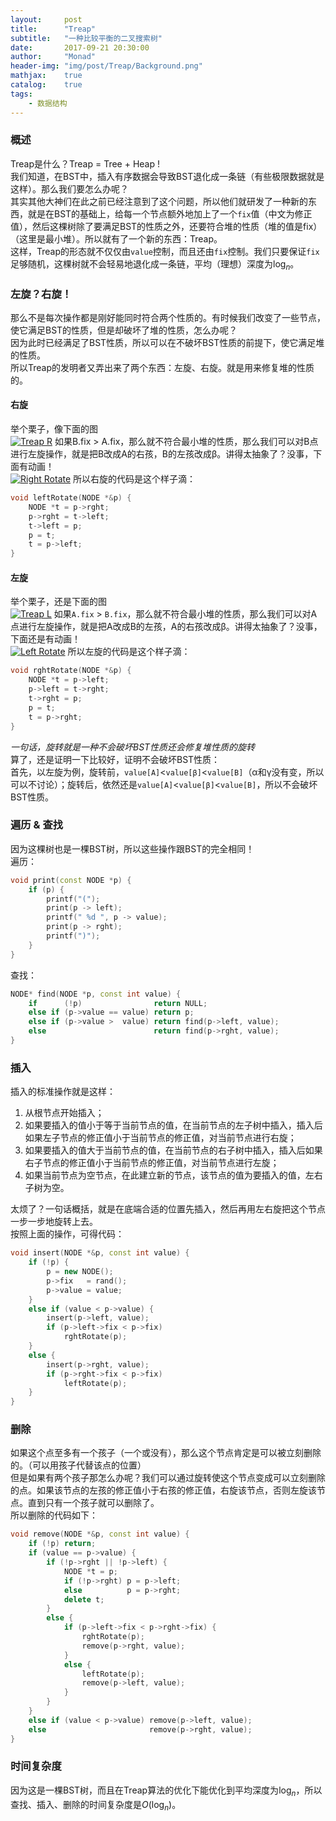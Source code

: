 ```yaml
---
layout:     post
title:      "Treap"
subtitle:   "一种比较平衡的二叉搜索树"
date:       2017-09-21 20:30:00
author:     "Monad"
header-img: "img/post/Treap/Background.png"
mathjax:    true
catalog:    true
tags:
    - 数据结构
---
```


### 概述
Treap是什么？Treap = Tree + Heap !  
我们知道，在BST中，插入有序数据会导致BST退化成一条链（有些极限数据就是这样）。那么我们要怎么办呢？  
其实其他大神们在此之前已经注意到了这个问题，所以他们就研发了一种新的东西，就是在BST的基础上，给每一个节点额外地加上了一个`fix`值（中文为修正值），然后这棵树除了要满足BST的性质之外，还要符合堆的性质（堆的值是fix）（这里是最小堆）。所以就有了一个新的东西：Treap。  
这样，Treap的形态就不仅仅由`value`控制，而且还由`fix`控制。我们只要保证`fix`足够随机，这棵树就不会轻易地退化成一条链，平均（理想）深度为$\log_n$。

### 左旋？右旋！
那么不是每次操作都是刚好能同时符合两个性质的。有时候我们改变了一些节点，使它满足BST的性质，但是却破坏了堆的性质，怎么办呢？  
因为此时已经满足了BST性质，所以可以在不破坏BST性质的前提下，使它满足堆的性质。  
所以Treap的发明者又弄出来了两个东西：左旋、右旋。就是用来修复堆的性质的。
#### 右旋
举个栗子，像下面的图  
[![Treap R](/img/post/Treap/RightRotate.png)](/img/post/Treap/RightRotate.png)
如果B.fix > A.fix，那么就不符合最小堆的性质，那么我们可以对B点进行左旋操作，就是把B改成A的右孩，B的左孩改成β。讲得太抽象了？没事，下面有动画！  
[![Right Rotate](/img/post/Treap/RightRotating.gif)](/img/post/Treap/RightRotating.gif)
所以右旋的代码是这个样子滴：
``` c++
void leftRotate(NODE *&p) {
    NODE *t = p->rght;
    p->rght = t->left;
    t->left = p;
    p = t;
    t = p->left;
}
```

#### 左旋
举个栗子，还是下面的图  
[![Treap L](/img/post/Treap/LeftRotate.png)](/img/post/Treap/LeftRotate.png)
如果`A.fix` > `B.fix`，那么就不符合最小堆的性质，那么我们可以对A点进行左旋操作，就是把A改成B的左孩，A的右孩改成β。讲得太抽象了？没事，下面还是有动画！  
[![Left Rotate](/img/post/Treap/LeftRotating.gif)](/img/post/Treap/LeftRotating.gif)
所以左旋的代码是这个样子滴：
``` c++
void rghtRotate(NODE *&p) {
    NODE *t = p->left;
    p->left = t->rght;
    t->rght = p;
    p = t;
    t = p->rght;
}
```

*一句话，旋转就是一种不会破坏BST性质还会修复堆性质的旋转*  
算了，还是证明一下比较好，证明不会破坏BST性质：  
首先，以左旋为例，旋转前，`value[A]`<`value[β]`<`value[B]`（α和γ没有变，所以可以不讨论）；旋转后，依然还是`value[A]`<`value[β]`<`value[B]`，所以不会破坏BST性质。

### 遍历 & 查找
因为这棵树也是一棵BST树，所以这些操作跟BST的完全相同！  
遍历：
``` c++
void print(const NODE *p) {
    if (p) {
        printf("(");
        print(p -> left);
        printf(" %d ", p -> value);
        print(p -> rght);
        printf(")");
    }
}
```
查找：
``` c++
NODE* find(NODE *p, const int value) {
    if      (!p)                return NULL;
    else if (p->value == value) return p;
    else if (p->value >  value) return find(p->left, value);
    else                        return find(p->rght, value);
}
```

### 插入
插入的标准操作就是这样：
1. 从根节点开始插入；  
2. 如果要插入的值小于等于当前节点的值，在当前节点的左子树中插入，插入后如果左子节点的修正值小于当前节点的修正值，对当前节点进行右旋；  
3. 如果要插入的值大于当前节点的值，在当前节点的右子树中插入，插入后如果右子节点的修正值小于当前节点的修正值，对当前节点进行左旋；  
4. 如果当前节点为空节点，在此建立新的节点，该节点的值为要插入的值，左右子树为空。  

太烦了？一句话概括，就是在底端合适的位置先插入，然后再用左右旋把这个节点一步一步地旋转上去。  
按照上面的操作，可得代码：
``` c++
void insert(NODE *&p, const int value) {
    if (!p) {
        p = new NODE();
        p->fix   = rand();
        p->value = value;
    }
    else if (value < p->value) {
        insert(p->left, value);
        if (p->left->fix < p->fix)
            rghtRotate(p);
    }
    else {
        insert(p->rght, value);
        if (p->rght->fix < p->fix)
            leftRotate(p);
    }
}
```

### 删除
如果这个点至多有一个孩子（一个或没有），那么这个节点肯定是可以被立刻删除的。（可以用孩子代替该点的位置）  
但是如果有两个孩子那怎么办呢？我们可以通过旋转使这个节点变成可以立刻删除的点。如果该节点的左孩的修正值小于右孩的修正值，右旋该节点，否则左旋该节点。直到只有一个孩子就可以删除了。  
所以删除的代码如下：
``` c++
void remove(NODE *&p, const int value) {
    if (!p) return;
    if (value == p->value) {
        if (!p->rght || !p->left) {
            NODE *t = p;
            if (!p->rght) p = p->left;
            else          p = p->rght;
            delete t;
        }
        else {
            if (p->left->fix < p->rght->fix) {
                rghtRotate(p);
                remove(p->rght, value);
            }
            else {
                leftRotate(p);
                remove(p->left, value);
            }
        }
    }
    else if (value < p->value) remove(p->left, value);
    else                       remove(p->rght, value);
}
```

### 时间复杂度
因为这是一棵BST树，而且在Treap算法的优化下能优化到平均深度为$\log_n$，所以查找、插入、删除的时间复杂度是$O(\log_n)$。
